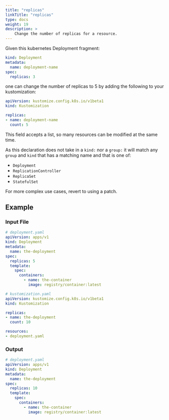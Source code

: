 ```yaml
---
title: "replicas"
linkTitle: "replicas"
type: docs
weight: 19
description: >
    Change the number of replicas for a resource.
---
```


Given this kubernetes Deployment fragment:

```yaml
kind: Deployment
metadata:
  name: deployment-name
spec:
  replicas: 3
```

one can change the number of replicas to 5
by adding the following to your kustomization:

```yaml
apiVersion: kustomize.config.k8s.io/v1beta1
kind: Kustomization

replicas:
- name: deployment-name
  count: 5
```

This field accepts a list, so many resources can
be modified at the same time.

As this declaration does not take in a `kind:` nor a `group:`
it will match any `group` and `kind` that has a matching name and
that is one of:

- `Deployment`
- `ReplicationController`
- `ReplicaSet`
- `StatefulSet`

For more complex use cases, revert to using a patch.

## Example

### Input File

```yaml
# deployment.yaml
apiVersion: apps/v1
kind: Deployment
metadata:
  name: the-deployment
spec:
  replicas: 5
  template:
    spec:
      containers:
        - name: the-container
          image: registry/container:latest
```

```yaml
# kustomization.yaml
apiVersion: kustomize.config.k8s.io/v1beta1
kind: Kustomization

replicas:
- name: the-deployment
  count: 10

resources:
- deployment.yaml
```

### Output
```yaml
# deployment.yaml
apiVersion: apps/v1
kind: Deployment
metadata:
  name: the-deployment
spec:
  replicas: 10
  template:
    spec:
      containers:
        - name: the-container
          image: registry/container:latest
```
